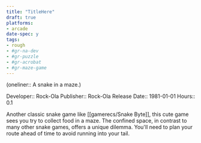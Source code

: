 ```yaml
---
title: "TitleHere"
draft: true
platforms:
- arcade
date-spec: y
tags:
- rough
- #gr-na-dev 
- #gr-puzzle 
- #gr-acrobat 
- #gr-maze-game 
---
```


(oneliner:: A snake in a maze.)

Developer:: Rock-Ola
Publisher:: Rock-Ola
Release Date:: 1981-01-01
Hours:: 0.1

Another classic snake game like [[gamerecs/Snake Byte]], this cute game sees you try to collect food in a maze. The confined space, in contrast to many other snake games, offers a unique dilemma. You'll need to plan your route ahead of time to avoid running into your tail.